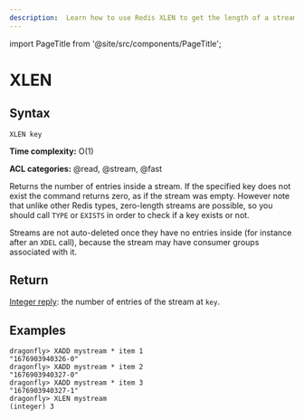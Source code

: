 ```yaml
---
description:  Learn how to use Redis XLEN to get the length of a stream.
---
```

import PageTitle from '@site/src/components/PageTitle';

# XLEN

<PageTitle title="Redis XLEN Command (Documentation) | Dragonfly" />

## Syntax

    XLEN key

**Time complexity:** O(1)

**ACL categories:** @read, @stream, @fast

Returns the number of entries inside a stream. If the specified key does not
exist the command returns zero, as if the stream was empty.
However note that unlike other Redis types, zero-length streams are
possible, so you should call `TYPE` or `EXISTS` in order to check if
a key exists or not.

Streams are not auto-deleted once they have no entries inside (for instance
after an `XDEL` call), because the stream may have consumer groups
associated with it.

## Return

[Integer reply](https://redis.io/docs/reference/protocol-spec/#integers): the number of entries of the stream at `key`.

## Examples

```shell
dragonfly> XADD mystream * item 1
"1676903940326-0"
dragonfly> XADD mystream * item 2
"1676903940327-0"
dragonfly> XADD mystream * item 3
"1676903940327-1"
dragonfly> XLEN mystream
(integer) 3
```

